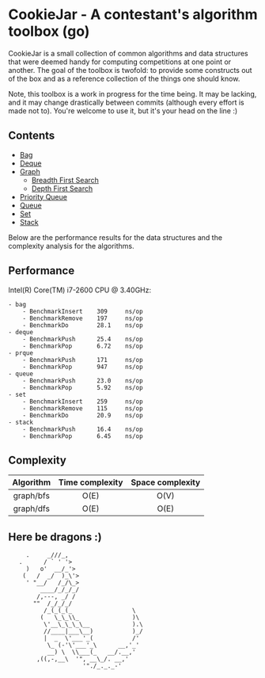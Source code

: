   CookieJar - A contestant's algorithm toolbox (go)
=====================================================

CookieJar is a small collection of common algorithms and data structures that were deemed handy for computing competitions at one point or another. The goal of the toolbox is twofold: to provide some constructs out of the box and as a reference collection of the things one should know.

Note, this toolbox is a work in progress for the time being. It may be lacking, and it may change drastically between commits (although every effort is made not to). You're welcome to use it, but it's your head on the line :)

  Contents
------------

 - [Bag](http://godoc.org/github.com/karalabe/cookiejar/bag)
 - [Deque](http://godoc.org/github.com/karalabe/cookiejar/deque)
 - [Graph](http://godoc.org/github.com/karalabe/cookiejar/graph)
     - [Breadth First Search](http://godoc.org/github.com/karalabe/cookiejar/graph/bfs)
     - [Depth First Search](http://godoc.org/github.com/karalabe/cookiejar/graph/dfs)
 - [Priority Queue](http://godoc.org/github.com/karalabe/cookiejar/prque)
 - [Queue](http://godoc.org/github.com/karalabe/cookiejar/queue)
 - [Set](http://godoc.org/github.com/karalabe/cookiejar/set)
 - [Stack](http://godoc.org/github.com/karalabe/cookiejar/stack)
 
Below are the performance results for the data structures and the complexity analysis for the algorithms.

  Performance
---------------

Intel(R) Core(TM) i7-2600 CPU @ 3.40GHz:
```
- bag
    - BenchmarkInsert    309     ns/op
    - BenchmarkRemove    197     ns/op
    - BenchmarkDo        28.1    ns/op
- deque
    - BenchmarkPush      25.4    ns/op
    - BenchmarkPop       6.72    ns/op
- prque
    - BenchmarkPush      171     ns/op
    - BenchmarkPop       947     ns/op
- queue
    - BenchmarkPush      23.0    ns/op
    - BenchmarkPop       5.92    ns/op
- set
    - BenchmarkInsert    259     ns/op
    - BenchmarkRemove    115     ns/op
    - BenchmarkDo        20.9    ns/op
- stack
    - BenchmarkPush      16.4    ns/op
    - BenchmarkPop       6.45    ns/op
```

  Complexity
--------------

| Algorithm | Time complexity | Space complexity |
|:---------:|:---------------:|:----------------:|
| graph/bfs | O(E)            | O(V)             |
| graph/dfs | O(E)            | O(E)             |

  Here be dragons :)
----------------------

```
     .     _///_,
   .      / ` ' '>
     )   o'  __/_'>
    (   /  _/  )_\'>
     ' "__/   /_/\_>
         ____/_/_/_/
        /,---, _/ /
       ""  /_/_/_/
          /_(_(_(_                 \
         (   \_\_\\_               )\
          \'__\_\_\_\__            ).\
          //____|___\__)           )_/
          |  _  \'___'_(           /'
           \_ (-'\'___'_\      __,'_'
           __) \  \\___(_   __/.__,'
        ,((,-,__\  '", __\_/. __,'
                     '"./_._._-'
```
